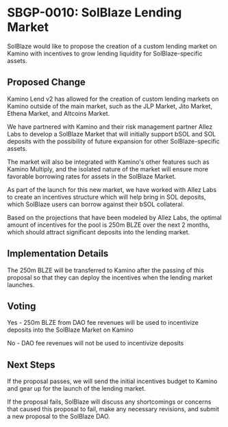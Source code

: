 # SBGP-0010: SolBlaze Lending Market
SolBlaze would like to propose the creation of a custom lending market on Kamino with incentives to grow lending liquidity for SolBlaze-specific assets.

## Proposed Change
Kamino Lend v2 has allowed for the creation of custom lending markets on Kamino outside of the main market, such as the JLP Market, Jito Market, Ethena Market, and Altcoins Market.

We have partnered with Kamino and their risk management partner Allez Labs to develop a SolBlaze Market that will initially support bSOL and SOL deposits with the possibility of future expansion for other SolBlaze-specific assets.

The market will also be integrated with Kamino's other features such as Kamino Multiply, and the isolated nature of the market will ensure more favorable borrowing rates for assets in the SolBlaze Market.

As part of the launch for this new market, we have worked with Allez Labs to create an incentives structure which will help bring in SOL deposits, which SolBlaze users can borrow against their bSOL collateral.

Based on the projections that have been modeled by Allez Labs, the optimal amount of incentives for the pool is 250m BLZE over the next 2 months, which should attract significant deposits into the lending market.

## Implementation Details
The 250m BLZE will be transferred to Kamino after the passing of this proposal so that they can deploy the incentives when the lending market launches.

## Voting
Yes - 250m BLZE from DAO fee revenues will be used to incentivize deposits into the SolBlaze Market on Kamino

No - DAO fee revenues will not be used to incentivize deposits

## Next Steps
If the proposal passes, we will send the initial incentives budget to Kamino and gear up for the launch of the lending market.

If the proposal fails, SolBlaze will discuss any shortcomings or concerns that caused this proposal to fail, make any necessary revisions, and submit a new proposal to the SolBlaze DAO.
